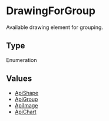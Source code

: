 # DrawingForGroup

Available drawing element for grouping.

## Type

Enumeration

## Values

- [ApiShape](../ApiShape/ApiShape.md)
- [ApiGroup](../ApiGroup/ApiGroup.md)
- [ApiImage](../ApiImage/ApiImage.md)
- [ApiChart](../ApiChart/ApiChart.md)
